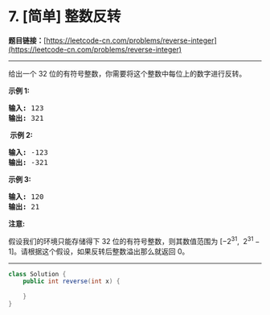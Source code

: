 # 7. [简单] 整数反转

**题目链接：**[https://leetcode-cn.com/problems/reverse-integer](https://leetcode-cn.com/problems/reverse-integer)

---

<div class="content__1Y2H">
 <div class="notranslate">
  <p>给出一个 32 位的有符号整数，你需要将这个整数中每位上的数字进行反转。</p> 
  <p><strong>示例&nbsp;1:</strong></p> 
  <pre class="language-text"><strong>输入:</strong> 123
<strong>输出:</strong> 321
</pre> 
  <p><strong>&nbsp;示例 2:</strong></p> 
  <pre class="language-text"><strong>输入:</strong> -123
<strong>输出:</strong> -321
</pre> 
  <p><strong>示例 3:</strong></p> 
  <pre class="language-text"><strong>输入:</strong> 120
<strong>输出:</strong> 21
</pre> 
  <p><strong>注意:</strong></p> 
  <p>假设我们的环境只能存储得下 32 位的有符号整数，则其数值范围为&nbsp;[−2<sup>31</sup>,&nbsp; 2<sup>31&nbsp;</sup>− 1]。请根据这个假设，如果反转后整数溢出那么就返回 0。</p> 
 </div>
</div>

---

```java
class Solution {
    public int reverse(int x) {
        
    }
}
```